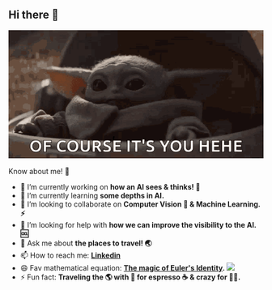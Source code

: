 ## Hi there 👋

![](https://github.com/himanshubeniwal/himanshubeniwal/blob/master/tenor.gif)

Know about me! 💭

- 🔭 I’m currently working on <b>how an AI sees & thinks! 🤖</b>
- 🌱 I’m currently learning <b>some depths in AI.</b>
- 👯 I’m looking to collaborate on <b>Computer Vision 🥽 & Machine Learning. ⚡ </b>
- 🤔 I’m looking for help with <b>how we can improve the visibility to the AI. 🆒 </b>
- 💬 Ask me about <b>the places to travel! 🌏 </b>
- 📫 How to reach me: <b>[Linkedin](https://www.linkedin.com/in/himanshubeniwal/) </b> 
- 😄 Fav mathematical equation: <b>[The magic of Euler's Identity](https://en.wikipedia.org/wiki/Euler%27s_identity#:~:text=A%20poll%20of%20readers%20conducted,the%20%22greatest%20equation%20ever%22). <img src="https://render.githubusercontent.com/render/math?math=e^{i \pi}%2B1= 0"> </b>
- ⚡ Fun fact: <b>Traveling the 🌎 with 🖤 for espresso ☕️ & crazy for 🐱‍💻. </b>
